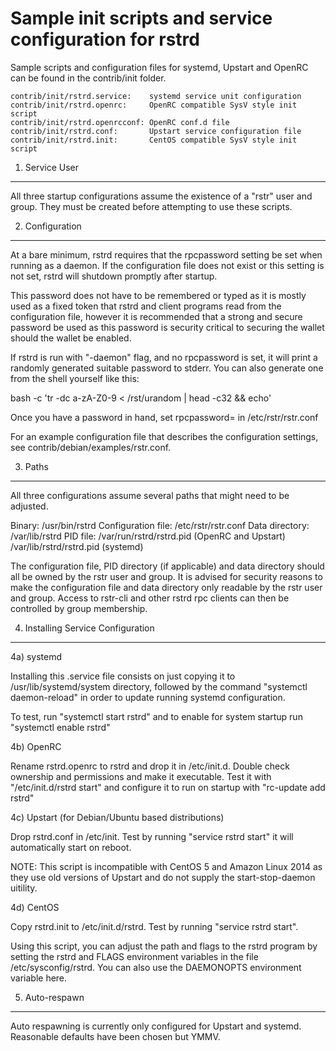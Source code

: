 Sample init scripts and service configuration for rstrd
==========================================================

Sample scripts and configuration files for systemd, Upstart and OpenRC
can be found in the contrib/init folder.

    contrib/init/rstrd.service:    systemd service unit configuration
    contrib/init/rstrd.openrc:     OpenRC compatible SysV style init script
    contrib/init/rstrd.openrcconf: OpenRC conf.d file
    contrib/init/rstrd.conf:       Upstart service configuration file
    contrib/init/rstrd.init:       CentOS compatible SysV style init script

1. Service User
---------------------------------

All three startup configurations assume the existence of a "rstr" user
and group.  They must be created before attempting to use these scripts.

2. Configuration
---------------------------------

At a bare minimum, rstrd requires that the rpcpassword setting be set
when running as a daemon.  If the configuration file does not exist or this
setting is not set, rstrd will shutdown promptly after startup.

This password does not have to be remembered or typed as it is mostly used
as a fixed token that rstrd and client programs read from the configuration
file, however it is recommended that a strong and secure password be used
as this password is security critical to securing the wallet should the
wallet be enabled.

If rstrd is run with "-daemon" flag, and no rpcpassword is set, it will
print a randomly generated suitable password to stderr.  You can also
generate one from the shell yourself like this:

bash -c 'tr -dc a-zA-Z0-9 < /rst/urandom | head -c32 && echo'

Once you have a password in hand, set rpcpassword= in /etc/rstr/rstr.conf

For an example configuration file that describes the configuration settings,
see contrib/debian/examples/rstr.conf.

3. Paths
---------------------------------

All three configurations assume several paths that might need to be adjusted.

Binary:              /usr/bin/rstrd
Configuration file:  /etc/rstr/rstr.conf
Data directory:      /var/lib/rstrd
PID file:            /var/run/rstrd/rstrd.pid (OpenRC and Upstart)
                     /var/lib/rstrd/rstrd.pid (systemd)

The configuration file, PID directory (if applicable) and data directory
should all be owned by the rstr user and group.  It is advised for security
reasons to make the configuration file and data directory only readable by the
rstr user and group.  Access to rstr-cli and other rstrd rpc clients
can then be controlled by group membership.

4. Installing Service Configuration
-----------------------------------

4a) systemd

Installing this .service file consists on just copying it to
/usr/lib/systemd/system directory, followed by the command
"systemctl daemon-reload" in order to update running systemd configuration.

To test, run "systemctl start rstrd" and to enable for system startup run
"systemctl enable rstrd"

4b) OpenRC

Rename rstrd.openrc to rstrd and drop it in /etc/init.d.  Double
check ownership and permissions and make it executable.  Test it with
"/etc/init.d/rstrd start" and configure it to run on startup with
"rc-update add rstrd"

4c) Upstart (for Debian/Ubuntu based distributions)

Drop rstrd.conf in /etc/init.  Test by running "service rstrd start"
it will automatically start on reboot.

NOTE: This script is incompatible with CentOS 5 and Amazon Linux 2014 as they
use old versions of Upstart and do not supply the start-stop-daemon uitility.

4d) CentOS

Copy rstrd.init to /etc/init.d/rstrd. Test by running "service rstrd start".

Using this script, you can adjust the path and flags to the rstrd program by
setting the rstrd and FLAGS environment variables in the file
/etc/sysconfig/rstrd. You can also use the DAEMONOPTS environment variable here.

5. Auto-respawn
-----------------------------------

Auto respawning is currently only configured for Upstart and systemd.
Reasonable defaults have been chosen but YMMV.
